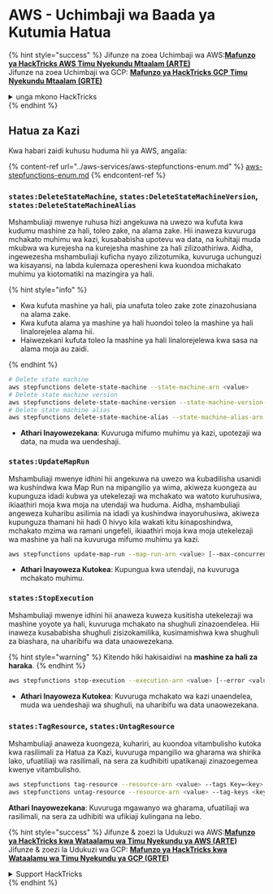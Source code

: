 # AWS - Uchimbaji wa Baada ya Kutumia Hatua

{% hint style="success" %}
Jifunze na zoea Uchimbaji wa AWS:<img src="/.gitbook/assets/image.png" alt="" data-size="line">[**Mafunzo ya HackTricks AWS Timu Nyekundu Mtaalam (ARTE)**](https://training.hacktricks.xyz/courses/arte)<img src="/.gitbook/assets/image.png" alt="" data-size="line">\
Jifunze na zoea Uchimbaji wa GCP: <img src="/.gitbook/assets/image (2).png" alt="" data-size="line">[**Mafunzo ya HackTricks GCP Timu Nyekundu Mtaalam (GRTE)**<img src="/.gitbook/assets/image (2).png" alt="" data-size="line">](https://training.hacktricks.xyz/courses/grte)

<details>

<summary>unga mkono HackTricks</summary>

* Angalia [**mpango wa michango**](https://github.com/sponsors/carlospolop)!
* **Jiunge na** 💬 [**Kikundi cha Discord**](https://discord.gg/hRep4RUj7f) au kikundi cha [**telegram**](https://t.me/peass) au **tufuate** kwenye **Twitter** 🐦 [**@hacktricks\_live**](https://twitter.com/hacktricks\_live)**.**
* **Shiriki mbinu za uchimbaji kwa kuwasilisha PRs kwa** [**HackTricks**](https://github.com/carlospolop/hacktricks) na [**HackTricks Cloud**](https://github.com/carlospolop/hacktricks-cloud) github repos.

</details>
{% endhint %}

## Hatua za Kazi

Kwa habari zaidi kuhusu huduma hii ya AWS, angalia:

{% content-ref url="../aws-services/aws-stepfunctions-enum.md" %}
[aws-stepfunctions-enum.md](../aws-services/aws-stepfunctions-enum.md)
{% endcontent-ref %}

### `states:DeleteStateMachine`, `states:DeleteStateMachineVersion`, `states:DeleteStateMachineAlias`

Mshambuliaji mwenye ruhusa hizi angekuwa na uwezo wa kufuta kwa kudumu mashine za hali, toleo zake, na alama zake. Hii inaweza kuvuruga mchakato muhimu wa kazi, kusababisha upotevu wa data, na kuhitaji muda mkubwa wa kurejesha na kurejesha mashine za hali zilizoathiriwa. Aidha, ingewezesha mshambuliaji kuficha nyayo zilizotumika, kuvuruga uchunguzi wa kisayansi, na labda kulemaza operesheni kwa kuondoa michakato muhimu ya kiotomatiki na mazingira ya hali.

{% hint style="info" %}

- Kwa kufuta mashine ya hali, pia unafuta toleo zake zote zinazohusiana na alama zake.
- Kwa kufuta alama ya mashine ya hali huondoi toleo la mashine ya hali linalorejelea alama hii.
- Haiwezekani kufuta toleo la mashine ya hali linalorejelewa kwa sasa na alama moja au zaidi.

{% endhint %}
```bash
# Delete state machine
aws stepfunctions delete-state-machine --state-machine-arn <value>
# Delete state machine version
aws stepfunctions delete-state-machine-version --state-machine-version-arn <value>
# Delete state machine alias
aws stepfunctions delete-state-machine-alias --state-machine-alias-arn <value>
```
- **Athari Inayowezekana**: Kuvuruga mifumo muhimu ya kazi, upotezaji wa data, na muda wa uendeshaji.

### `states:UpdateMapRun`

Mshambuliaji mwenye idhini hii angekuwa na uwezo wa kubadilisha usanidi wa kushindwa kwa Map Run na mipangilio ya wima, akiweza kuongeza au kupunguza idadi kubwa ya utekelezaji wa mchakato wa watoto kuruhusiwa, ikiaathiri moja kwa moja na utendaji wa huduma. Aidha, mshambuliaji angeweza kuharibu asilimia na idadi ya kushindwa inayoruhusiwa, akiweza kupunguza thamani hii hadi 0 hivyo kila wakati kitu kinaposhindwa, mchakato mzima wa ramani ungefeli, ikiaathiri moja kwa moja utekelezaji wa mashine ya hali na kuvuruga mifumo muhimu ya kazi.
```bash
aws stepfunctions update-map-run --map-run-arn <value> [--max-concurrency <value>] [--tolerated-failure-percentage <value>] [--tolerated-failure-count <value>]
```
- **Athari Inayoweza Kutokea**: Kupungua kwa utendaji, na kuvuruga mchakato muhimu.

### `states:StopExecution`

Mshambuliaji mwenye idhini hii anaweza kuweza kusitisha utekelezaji wa mashine yoyote ya hali, kuvuruga mchakato na shughuli zinazoendelea. Hii inaweza kusababisha shughuli zisizokamilika, kusimamishwa kwa shughuli za biashara, na uharibifu wa data unaowezekana.

{% hint style="warning" %}
Kitendo hiki hakisaidiwi na **mashine za hali za haraka**.
{% endhint %}
```bash
aws stepfunctions stop-execution --execution-arn <value> [--error <value>] [--cause <value>]
```
- **Athari Inayoweza Kutokea**: Kuvuruga mchakato wa kazi unaendelea, muda wa uendeshaji wa shughuli, na uharibifu wa data unaowezekana.

### `states:TagResource`, `states:UntagResource`

Mshambuliaji anaweza kuongeza, kuhariri, au kuondoa vitambulisho kutoka kwa rasilimali za Hatua za Kazi, kuvuruga mpangilio wa gharama wa shirika lako, ufuatiliaji wa rasilimali, na sera za kudhibiti upatikanaji zinazoegemea kwenye vitambulisho.
```bash
aws stepfunctions tag-resource --resource-arn <value> --tags Key=<key>,Value=<value>
aws stepfunctions untag-resource --resource-arn <value> --tag-keys <key>
```
**Athari Inayowezekana**: Kuvuruga mgawanyo wa gharama, ufuatiliaji wa rasilimali, na sera za udhibiti wa ufikiaji kulingana na lebo.

{% hint style="success" %}
Jifunze & zoezi la Udukuzi wa AWS:<img src="/.gitbook/assets/image.png" alt="" data-size="line">[**Mafunzo ya HackTricks kwa Wataalamu wa Timu Nyekundu ya AWS (ARTE)**](https://training.hacktricks.xyz/courses/arte)<img src="/.gitbook/assets/image.png" alt="" data-size="line">\
Jifunze & zoezi la Udukuzi wa GCP: <img src="/.gitbook/assets/image (2).png" alt="" data-size="line">[**Mafunzo ya HackTricks kwa Wataalamu wa Timu Nyekundu ya GCP (GRTE)**<img src="/.gitbook/assets/image (2).png" alt="" data-size="line">](https://training.hacktricks.xyz/courses/grte)

<details>

<summary>Support HackTricks</summary>

* Angalia [**mpango wa michango**](https://github.com/sponsors/carlospolop)!
* **Jiunge na** 💬 [**Kikundi cha Discord**](https://discord.gg/hRep4RUj7f) au kikundi cha [**telegram**](https://t.me/peass) au **tufuate** kwenye **Twitter** 🐦 [**@hacktricks\_live**](https://twitter.com/hacktricks\_live)**.**
* **Shiriki mbinu za udukuzi kwa kuwasilisha PRs kwa** [**HackTricks**](https://github.com/carlospolop/hacktricks) na [**HackTricks Cloud**](https://github.com/carlospolop/hacktricks-cloud) github repos.

</details>
{% endhint %}
